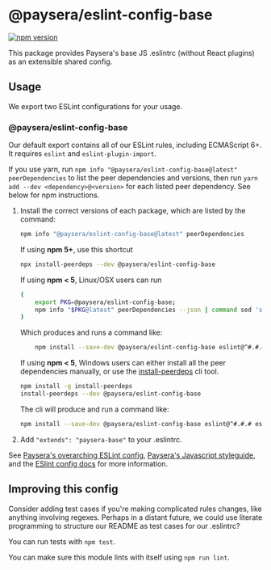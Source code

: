 # @paysera/eslint-config-base

[![npm version](https://badge.fury.io/js/%40paysera%2Feslint-config-base.svg)](http://badge.fury.io/js/%40paysera%2Feslint-config-base)

This package provides Paysera's base JS .eslintrc (without React plugins) as an extensible shared config.

## Usage

We export two ESLint configurations for your usage.

### @paysera/eslint-config-base

Our default export contains all of our ESLint rules, including ECMAScript 6+. It requires `eslint` and `eslint-plugin-import`.

If you use yarn, run `npm info "@paysera/eslint-config-base@latest" peerDependencies` to list the peer dependencies and versions, then run `yarn add --dev <dependency>@<version>` for each listed peer dependency. See below for npm instructions.

1. Install the correct versions of each package, which are listed by the command:

    ```sh
    npm info "@paysera/eslint-config-base@latest" peerDependencies
    ```

    If using **npm 5+**, use this shortcut

    ```sh
    npx install-peerdeps --dev @paysera/eslint-config-base
    ```

    If using **npm < 5**, Linux/OSX users can run

    ```sh
    (
        export PKG=@paysera/eslint-config-base;
        npm info "$PKG@latest" peerDependencies --json | command sed 's/[\{\},]//g ; s/: /@/g' | xargs npm install --save-dev "$PKG@latest"
    )
    ```

    Which produces and runs a command like:

    ```sh
        npm install --save-dev @paysera/eslint-config-base eslint@^#.#.# eslint-plugin-import@^#.#.#
    ```

    If using **npm < 5**, Windows users can either install all the peer dependencies manually, or use the [install-peerdeps](https://github.com/nathanhleung/install-peerdeps) cli tool.

    ```sh
    npm install -g install-peerdeps
    install-peerdeps --dev @paysera/eslint-config-base
    ```

    The cli will produce and run a command like:

    ```sh
    npm install --save-dev @paysera/eslint-config-base eslint@^#.#.# eslint-plugin-import@^#.#.#
    ```

2. Add `"extends": "paysera-base"` to your .eslintrc.

See [Paysera's overarching ESLint config](https://npmjs.com/eslint-config-paysera), [Paysera's Javascript styleguide](https://github.com/paysera/js-style-guide), and the [ESlint config docs](https://eslint.org/docs/user-guide/configuring#extending-configuration-files) for more information.

## Improving this config

Consider adding test cases if you're making complicated rules changes, like anything involving regexes. Perhaps in a distant future, we could use literate programming to structure our README as test cases for our .eslintrc?

You can run tests with `npm test`.

You can make sure this module lints with itself using `npm run lint`.
